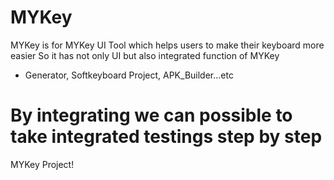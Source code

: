 MYKey
=====
MYKey is for MYKey UI Tool which helps users to make their keyboard more easier
So it has not only UI but also integrated function of MYKey
 - Generator, Softkeyboard Project, APK_Builder...etc

By integrating we can possible to take integrated testings step by step
=====
MYKey Project!
